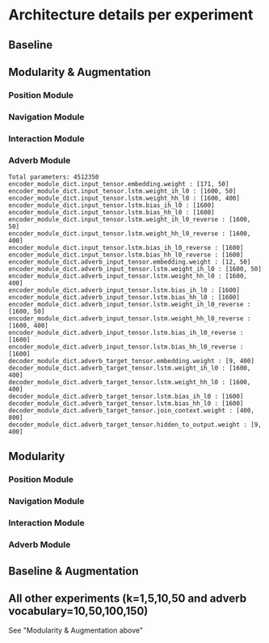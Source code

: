 # Architecture details per experiment

## Baseline

## Modularity & Augmentation

### Position Module

### Navigation Module

### Interaction Module

### Adverb Module

```
Total parameters: 4512350
encoder_module_dict.input_tensor.embedding.weight : [171, 50]
encoder_module_dict.input_tensor.lstm.weight_ih_l0 : [1600, 50]
encoder_module_dict.input_tensor.lstm.weight_hh_l0 : [1600, 400]
encoder_module_dict.input_tensor.lstm.bias_ih_l0 : [1600]
encoder_module_dict.input_tensor.lstm.bias_hh_l0 : [1600]
encoder_module_dict.input_tensor.lstm.weight_ih_l0_reverse : [1600, 50]
encoder_module_dict.input_tensor.lstm.weight_hh_l0_reverse : [1600, 400]
encoder_module_dict.input_tensor.lstm.bias_ih_l0_reverse : [1600]
encoder_module_dict.input_tensor.lstm.bias_hh_l0_reverse : [1600]
encoder_module_dict.adverb_input_tensor.embedding.weight : [12, 50]
encoder_module_dict.adverb_input_tensor.lstm.weight_ih_l0 : [1600, 50]
encoder_module_dict.adverb_input_tensor.lstm.weight_hh_l0 : [1600, 400]
encoder_module_dict.adverb_input_tensor.lstm.bias_ih_l0 : [1600]
encoder_module_dict.adverb_input_tensor.lstm.bias_hh_l0 : [1600]
encoder_module_dict.adverb_input_tensor.lstm.weight_ih_l0_reverse : [1600, 50]
encoder_module_dict.adverb_input_tensor.lstm.weight_hh_l0_reverse : [1600, 400]
encoder_module_dict.adverb_input_tensor.lstm.bias_ih_l0_reverse : [1600]
encoder_module_dict.adverb_input_tensor.lstm.bias_hh_l0_reverse : [1600]
decoder_module_dict.adverb_target_tensor.embedding.weight : [9, 400]
decoder_module_dict.adverb_target_tensor.lstm.weight_ih_l0 : [1600, 400]
decoder_module_dict.adverb_target_tensor.lstm.weight_hh_l0 : [1600, 400]
decoder_module_dict.adverb_target_tensor.lstm.bias_ih_l0 : [1600]
decoder_module_dict.adverb_target_tensor.lstm.bias_hh_l0 : [1600]
decoder_module_dict.adverb_target_tensor.join_context.weight : [400, 800]
decoder_module_dict.adverb_target_tensor.hidden_to_output.weight : [9, 400]
```

## Modularity

### Position Module

### Navigation Module

### Interaction Module

### Adverb Module

## Baseline & Augmentation

## All other experiments (k=1,5,10,50 and adverb vocabulary=10,50,100,150)
See "Modularity & Augmentation above"
